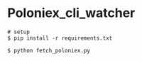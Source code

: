 # Poloniex_cli_watcher


    # setup
    $ pip install -r requirements.txt
    
    $ python fetch_poloniex.py
